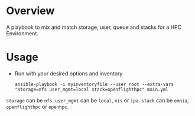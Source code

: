 # Overview

A playbook to mix and match storage, user, queue and stacks for a HPC Environment.

# Usage

- Run with your desired options and inventory
  ```shell
  ansible-playbook -i myinventoryfile --user root --extra-vars "storage=nfs user_mgmt=local stack=openflighthpc" main.yml
  ```

`storage` can be `nfs`.
`user_mgmt` can be `local`, `nis` or `ipa`.
`stack` can be `omnia`, `openflighthpc` or `openhpc`.
